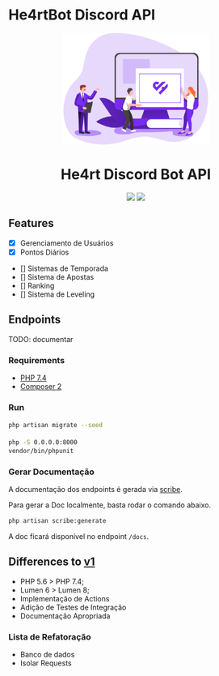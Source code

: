 # He4rtBot Discord API
<p align="center">
  <a href="https://discord.gg/he4rt">
    <img src="./.github/logo.png" height="220">
  </a>
</p>

<h1 align="center">
He4rt Discord Bot API
</h1>
<p align="center">
  <a href="https://discord.gg/he4rt"><img src="https://img.shields.io/endpoint?url=https://github.com/he4rt/he4rt-bot-api/blob/main/version.json"></a>
  <a href="https://discord.gg/he4rt"><img src="https://img.shields.io/github/license/he4rt/he4rt-bot-api?color=A655FF&style=for-the-badge"></a>
<p>

## Features

* [x] Gerenciamento de Usuários 
* [x] Pontos Diários
* [] Sistemas de Temporada 
* [] Sistema de Apostas
* [] Ranking
* [] Sistema de Leveling 

## Endpoints

TODO: documentar

### Requirements

- [PHP 7.4](https://php.net)
- [Composer 2](https://getcomposer.org)

### Run

```bash
php artisan migrate --seed

php -S 0.0.0.0:8000
vendor/bin/phpunit 
```

### Gerar Documentação

A documentação dos endpoints é gerada via [scribe](https://scribe.knuckles.wtf/laravel/getting-started).

Para gerar a Doc localmente, basta rodar o comando abaixo.

```bash
php artisan scribe:generate
```

A doc ficará disponível no endpoint `/docs`.

## Differences to [v1](https://github.com/he4rt/He4rt-Bot)

- PHP 5.6 > PHP 7.4;
- Lumen 6 > Lumen 8;
- Implementação de Actions
- Adição de Testes de Integração
- Documentação Apropriada

### Lista de Refatoração

- Banco de dados
- Isolar Requests
